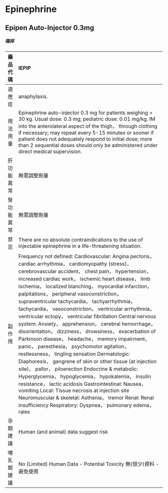 # Epinephrine

## Epipen Auto-Injector 0.3mg

##### 臨採

| 藥品代碼   | IEPIP                                                                                                                                                                                                                                                                                                                                                                                                                                                                                                                                                                                                                                                                                                                                                                                                                                                                                                                                                                                                                                                                                                                                                                         |
|:-----------|:------------------------------------------------------------------------------------------------------------------------------------------------------------------------------------------------------------------------------------------------------------------------------------------------------------------------------------------------------------------------------------------------------------------------------------------------------------------------------------------------------------------------------------------------------------------------------------------------------------------------------------------------------------------------------------------------------------------------------------------------------------------------------------------------------------------------------------------------------------------------------------------------------------------------------------------------------------------------------------------------------------------------------------------------------------------------------------------------------------------------------------------------------------------------------|
| 適應症     | anaphylaxis.                                                                                                                                                                                                                                                                                                                                                                                                                                                                                                                                                                                                                                                                                                                                                                                                                                                                                                                                                                                                                                                                                                                                                                  |
| 用法用量   | Epinephrine auto-injector 0.3 mg for patients weighing > 30 kg. Usual dose: 0.3 mg; pediatric dose: 0.01 mg/kg. IM into the anterolateral aspect of the thigh， through clothing if necessary; may repeat every 5-15 minutes or sooner if patient does not adequately respond to initial dose; more than 2 sequential doses should only be administered under direct medical supervision.                                                                                                                                                                                                                                                                                                                                                                                                                                                                                                                                                                                                                                                                                                                                                                                     |
| 肝功能異常 | 無需調整劑量                                                                                                                                                                                                                                                                                                                                                                                                                                                                                                                                                                                                                                                                                                                                                                                                                                                                                                                                                                                                                                                                                                                                                                  |
| 腎功能異常 | 無需調整劑量                                                                                                                                                                                                                                                                                                                                                                                                                                                                                                                                                                                                                                                                                                                                                                                                                                                                                                                                                                                                                                                                                                                                                                  |
| 禁忌       | There are no absolute contraindications to the use of injectable epinephrine in a life-threatening situation.                                                                                                                                                                                                                                                                                                                                                                                                                                                                                                                                                                                                                                                                                                                                                                                                                                                                                                                                                                                                                                                                 |
| 副作用     | Frequency not defined: Cardiovascular: Angina pectoris， cardiac arrhythmia， cardiomyopathy (stress)， cerebrovascular accident， chest pain， hypertension， increased cardiac work， ischemic heart disease， limb ischemia， localized blanching， myocardial infarction， palpitations， peripheral vasoconstriction， supraventricular tachycardia， tachyarrhythmia， tachycardia， vasoconstriction， ventricular arrhythmia， ventricular ectopy， ventricular fibrillation Central nervous system: Anxiety， apprehension， cerebral hemorrhage， disorientation， dizziness， drowsiness， exacerbation of Parkinson disease， headache， memory impairment， panic， paresthesia， psychomotor agitation， restlessness， tingling sensation Dermatologic: Diaphoresis， gangrene of skin or other tissue (at injection site)， pallor， piloerection Endocrine & metabolic: Hyperglycemia， hypoglycemia， hypokalemia， insulin resistance， lactic acidosis Gastrointestinal: Nausea， vomiting Local: Tissue necrosis at injection site Neuromuscular & skeletal: Asthenia， tremor Renal: Renal insufficiency Respiratory: Dyspnea， pulmonary edema， rales |
| 孕期建議   | Human (and animal) data suggest risk                                                                                                                                                                                                                                                                                                                                                                                                                                                                                                                                                                                                                                                                                                                                                                                                                                                                                                                                                                                                                                                                                                                                          |
| 哺乳期建議 | No (Limited) Human Data - Potential Toxicity 無(很少)資料 - 避免使用                                                                                                                                                                                                                                                                                                                                                                                                                                                                                                                                                                                                                                                                                                                                                                                                                                                                                                                                                                                                                                                                                                          |

